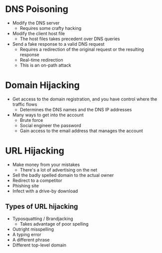 # DNS Poisoning
- Modify the DNS server
	- Requires some crafty hacking
- Modify the client host file
	- The host files takes precedent over DNS queries
- Send a fake response to a valid DNS request
	- Requires a redirection of the original request or the resulting response
	- Real-time redirection
	- This is an on-path attack
# Domain Hijacking
- Get access to the domain registration, and you have control where the traffic flows
	- Determines the DNS names and the DNS IP addresses
- Many ways to get into the account
	- Brute force
	- Social engineer the password
	- Gain access to the email address that manages the account
# URL Hijacking
- Make money from your mistakes
	- There's a lot of advertising on the net
- Sell the badly spelled domain to the actual owner
- Redirect to a competitor
- Phishing site
- Infect with a drive-by download
## Types of URL hijacking
- Typosquatting / Brandjacking
	- Takes advantage of poor spelling
- Outright misspelling
- A typing error
- A different phrase
- Different top-level domain
